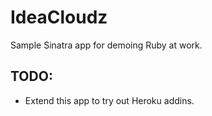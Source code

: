IdeaCloudz
==========

Sample Sinatra app for demoing Ruby at work.

TODO:
-----

* Extend this app to try out Heroku addins.
